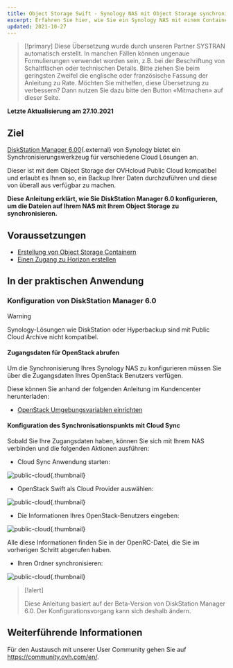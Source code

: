 ```yaml
---
title: Object Storage Swift - Synology NAS mit Object Storage synchronisieren
excerpt: Erfahren Sie hier, wie Sie ein Synology NAS mit einem Container synchronisieren
updated: 2021-10-27
---
```


> [!primary]
> Diese Übersetzung wurde durch unseren Partner SYSTRAN automatisch erstellt. In manchen Fällen können ungenaue Formulierungen verwendet worden sein, z.B. bei der Beschriftung von Schaltflächen oder technischen Details. Bitte ziehen Sie beim geringsten Zweifel die englische oder französische Fassung der Anleitung zu Rate. Möchten Sie mithelfen, diese Übersetzung zu verbessern? Dann nutzen Sie dazu bitte den Button «Mitmachen» auf dieser Seite.
>

**Letzte Aktualisierung am 27.10.2021**

## Ziel

[DiskStation Manager 6.00](https://www.synology.com/en-global/dsm/6.0beta){.external} von Synology bietet ein Synchronisierungswerkzeug für verschiedene Cloud Lösungen an.

Dieser ist mit dem Object Storage der OVHcloud Public Cloud kompatibel und erlaubt es Ihnen so, ein Backup Ihrer Daten durchzuführen und diese von überall aus verfügbar zu machen.

**Diese Anleitung erklärt, wie Sie DiskStation Manager 6.0 konfigurieren, um die Dateien auf Ihrem NAS mit Ihrem Object Storage zu synchronisieren.**

## Voraussetzungen

- [Erstellung von Object Storage Containern](/pages/cloud/storage/object_storage/pcs_create_container)
- [Einen Zugang zu Horizon erstellen](/pages/platform/public-cloud/create_and_delete_a_user#erstellung-eines-openstack-benutzers)

## In der praktischen Anwendung

### Konfiguration von DiskStation Manager 6.0

> [!warning]
>
> Synology-Lösungen wie DiskStation oder Hyperbackup sind mit Public Cloud Archive nicht kompatibel.
>

#### Zugangsdaten für OpenStack abrufen

Um die Synchronisierung Ihres Synology NAS zu konfigurieren müssen Sie über die Zugangsdaten Ihres OpenStack Benutzers verfügen.

Diese können Sie anhand der folgenden Anleitung im Kundencenter herunterladen:

- [OpenStack Umgebungsvariablen einrichten](/pages/platform/public-cloud/loading_openstack_environment_variables)

#### Konfiguration des Synchronisationspunkts mit Cloud Sync

Sobald Sie Ihre Zugangsdaten haben, können Sie sich mit Ihrem NAS verbinden und die folgenden Aktionen ausführen:

- Cloud Sync Anwendung starten:

![public-cloud](images/3791.png){.thumbnail}

- OpenStack Swift als Cloud Provider auswählen:

![public-cloud](images/3788.png){.thumbnail}

- Die Informationen Ihres OpenStack-Benutzers eingeben:

![public-cloud](images/3792.png){.thumbnail}

Alle diese Informationen finden Sie in der OpenRC-Datei, die Sie im vorherigen Schritt abgerufen haben.

- Ihren Ordner synchronisieren:

![public-cloud](images/3790.png){.thumbnail}

> [!alert]
>
> Diese Anleitung basiert auf der Beta-Version von DiskStation Manager 6.0. Der Konfigurationsvorgang kann sich deshalb ändern.
>

## Weiterführende Informationen

Für den Austausch mit unserer User Community gehen Sie auf <https://community.ovh.com/en/>.
